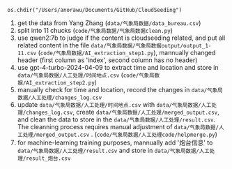 `os.chdir("/Users/anorawu/Documents/GitHub/CloudSeeding")`

1. get the data from Yang Zhang (`data/气象局数据/data_bureau.csv`)
2. split into 11 chucks (`code/气象局数据/气象局数据clean.py`)
3. use qwen2:7b to judge if the content is cloudseeding related, and put all related content in the file `data/气象局数据/气象局数据output/output_1-11.csv` (`code/气象局数据/AI_extraction_step1.py`), mannually changed header (first column as 'index', second column has no header)
4. use gpt-4-turbo-2024-04-09 to extract time and location and store in `data/气象局数据/人工处理/时间地点.csv` (`code/气象局数据/AI_extraction_step2.py`)
5. manually check for time and location, record the changes in `data/气象局数据/人工处理/changes_log.csv` 
6. update `data/气象局数据/人工处理/时间地点.csv` with `data/气象局数据/人工处理/changes_log.csv`, create `data/气象局数据/人工处理/merged_output.csv`, and clean the data to store in the `data/气象局数据/人工处理/result.csv`. The cleanning process requires manual adjustment of `data/气象局数据/人工处理/merged_output.csv` . (`code/气象局数据/人工处理code/helpmerge.py`)
7. for machine-learning training purposes, mannually add '炮台信息' to `data/气象局数据/人工处理/result.csv` and store in `data/气象局数据/人工处理/result_炮台.csv`
